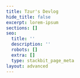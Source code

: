 ```yaml
---
title: Tzur's Devlog
hide_title: false
excerpt: lorem-ipsum
sections: []
seo:
  title: ''
  description: ''
  robots: []
  extra: []
  type: stackbit_page_meta
layout: advanced
---
```

